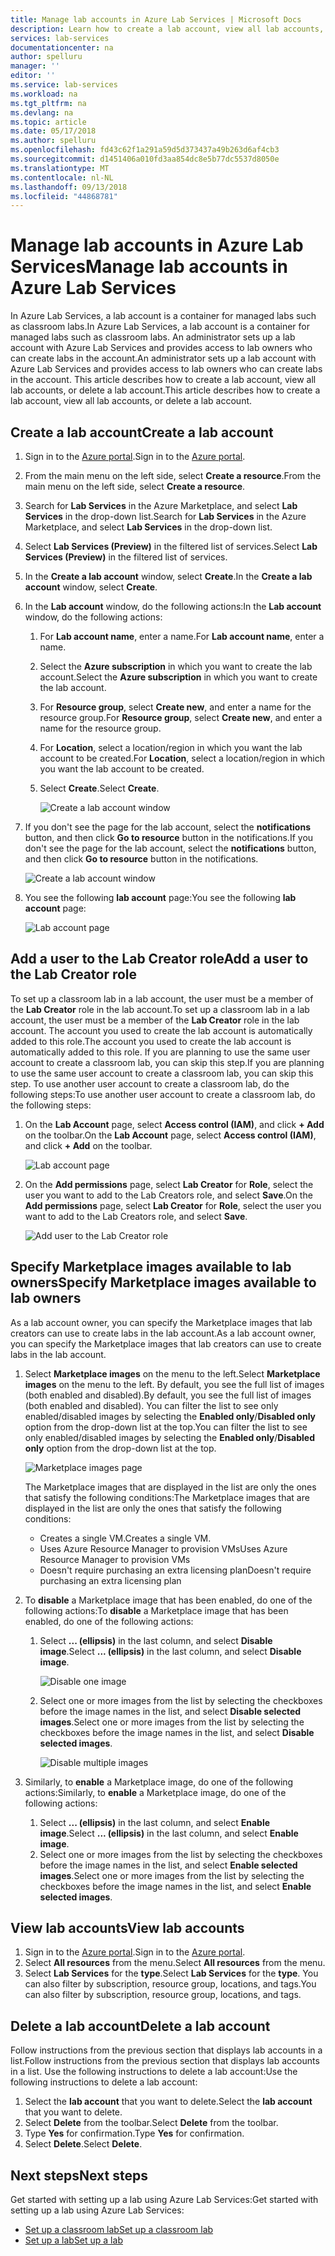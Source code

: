 ```yaml
---
title: Manage lab accounts in Azure Lab Services | Microsoft Docs
description: Learn how to create a lab account, view all lab accounts, or delete a lab account in an Azure subscription.
services: lab-services
documentationcenter: na
author: spelluru
manager: ''
editor: ''
ms.service: lab-services
ms.workload: na
ms.tgt_pltfrm: na
ms.devlang: na
ms.topic: article
ms.date: 05/17/2018
ms.author: spelluru
ms.openlocfilehash: fd43c62f1a291a59d5d373437a49b263d6af4cb3
ms.sourcegitcommit: d1451406a010fd3aa854dc8e5b77dc5537d8050e
ms.translationtype: MT
ms.contentlocale: nl-NL
ms.lasthandoff: 09/13/2018
ms.locfileid: "44868781"
---
```

# <a name="manage-lab-accounts-in-azure-lab-services"></a><span data-ttu-id="bfb1c-103">Manage lab accounts in Azure Lab Services</span><span class="sxs-lookup"><span data-stu-id="bfb1c-103">Manage lab accounts in Azure Lab Services</span></span> 
<span data-ttu-id="bfb1c-104">In Azure Lab Services, a lab account is a container for managed labs such as classroom labs.</span><span class="sxs-lookup"><span data-stu-id="bfb1c-104">In Azure Lab Services, a lab account is a container for managed labs such as classroom labs.</span></span> <span data-ttu-id="bfb1c-105">An administrator sets up a lab account with Azure Lab Services and provides access to lab owners who can create labs in the account.</span><span class="sxs-lookup"><span data-stu-id="bfb1c-105">An administrator sets up a lab account with Azure Lab Services and provides access to lab owners who can create labs in the account.</span></span> <span data-ttu-id="bfb1c-106">This article describes how to create a lab account, view all lab accounts, or delete a lab account.</span><span class="sxs-lookup"><span data-stu-id="bfb1c-106">This article describes how to create a lab account, view all lab accounts, or delete a lab account.</span></span>

## <a name="create-a-lab-account"></a><span data-ttu-id="bfb1c-107">Create a lab account</span><span class="sxs-lookup"><span data-stu-id="bfb1c-107">Create a lab account</span></span>
1. <span data-ttu-id="bfb1c-108">Sign in to the [Azure portal](https://portal.azure.com).</span><span class="sxs-lookup"><span data-stu-id="bfb1c-108">Sign in to the [Azure portal](https://portal.azure.com).</span></span>
2. <span data-ttu-id="bfb1c-109">From the main menu on the left side, select **Create a resource**.</span><span class="sxs-lookup"><span data-stu-id="bfb1c-109">From the main menu on the left side, select **Create a resource**.</span></span>
3. <span data-ttu-id="bfb1c-110">Search for **Lab Services** in the Azure Marketplace, and select **Lab Services** in the drop-down list.</span><span class="sxs-lookup"><span data-stu-id="bfb1c-110">Search for **Lab Services** in the Azure Marketplace, and select **Lab Services** in the drop-down list.</span></span> 
4. <span data-ttu-id="bfb1c-111">Select **Lab Services (Preview)** in the filtered list of services.</span><span class="sxs-lookup"><span data-stu-id="bfb1c-111">Select **Lab Services (Preview)** in the filtered list of services.</span></span> 
5. <span data-ttu-id="bfb1c-112">In the **Create a lab account** window, select **Create**.</span><span class="sxs-lookup"><span data-stu-id="bfb1c-112">In the **Create a lab account** window, select **Create**.</span></span>
7. <span data-ttu-id="bfb1c-113">In the **Lab account** window, do the following actions:</span><span class="sxs-lookup"><span data-stu-id="bfb1c-113">In the **Lab account** window, do the following actions:</span></span> 
    1. <span data-ttu-id="bfb1c-114">For **Lab account name**, enter a name.</span><span class="sxs-lookup"><span data-stu-id="bfb1c-114">For **Lab account name**, enter a name.</span></span> 
    2. <span data-ttu-id="bfb1c-115">Select the **Azure subscription** in which you want to create the lab account.</span><span class="sxs-lookup"><span data-stu-id="bfb1c-115">Select the **Azure subscription** in which you want to create the lab account.</span></span>
    3. <span data-ttu-id="bfb1c-116">For **Resource group**, select **Create new**, and enter a name for the resource group.</span><span class="sxs-lookup"><span data-stu-id="bfb1c-116">For **Resource group**, select **Create new**, and enter a name for the resource group.</span></span>
    4. <span data-ttu-id="bfb1c-117">For **Location**, select a location/region in which you want the lab account to be created.</span><span class="sxs-lookup"><span data-stu-id="bfb1c-117">For **Location**, select a location/region in which you want the lab account to be created.</span></span> 
    5. <span data-ttu-id="bfb1c-118">Select **Create**.</span><span class="sxs-lookup"><span data-stu-id="bfb1c-118">Select **Create**.</span></span> 

        ![Create a lab account window](../media/how-to-manage-lab-accounts/lab-account-settings.png)
5. <span data-ttu-id="bfb1c-120">If you don't see the page for the lab account, select the **notifications** button, and then click **Go to resource** button in the notifications.</span><span class="sxs-lookup"><span data-stu-id="bfb1c-120">If you don't see the page for the lab account, select the **notifications** button, and then click **Go to resource** button in the notifications.</span></span> 

    ![Create a lab account window](../media/how-to-manage-lab-accounts/notification-go-to-resource.png)    
6. <span data-ttu-id="bfb1c-122">You see the following **lab account** page:</span><span class="sxs-lookup"><span data-stu-id="bfb1c-122">You see the following **lab account** page:</span></span>

    ![Lab account page](../media/how-to-manage-lab-accounts/lab-account-page.png)

## <a name="add-a-user-to-the-lab-creator-role"></a><span data-ttu-id="bfb1c-124">Add a user to the Lab Creator role</span><span class="sxs-lookup"><span data-stu-id="bfb1c-124">Add a user to the Lab Creator role</span></span>
<span data-ttu-id="bfb1c-125">To set up a classroom lab in a lab account, the user must be a member of the **Lab Creator** role in the lab account.</span><span class="sxs-lookup"><span data-stu-id="bfb1c-125">To set up a classroom lab in a lab account, the user must be a member of the **Lab Creator** role in the lab account.</span></span> <span data-ttu-id="bfb1c-126">The account you used to create the lab account is automatically added to this role.</span><span class="sxs-lookup"><span data-stu-id="bfb1c-126">The account you used to create the lab account is automatically added to this role.</span></span> <span data-ttu-id="bfb1c-127">If you are planning to use the same user account to create a classroom lab, you can skip this step.</span><span class="sxs-lookup"><span data-stu-id="bfb1c-127">If you are planning to use the same user account to create a classroom lab, you can skip this step.</span></span> <span data-ttu-id="bfb1c-128">To use another user account to create a classroom lab, do the following steps:</span><span class="sxs-lookup"><span data-stu-id="bfb1c-128">To use another user account to create a classroom lab, do the following steps:</span></span> 

1. <span data-ttu-id="bfb1c-129">On the **Lab Account** page, select **Access control (IAM)**, and click **+ Add** on the toolbar.</span><span class="sxs-lookup"><span data-stu-id="bfb1c-129">On the **Lab Account** page, select **Access control (IAM)**, and click **+ Add** on the toolbar.</span></span> 

    ![Lab account page](../media/tutorial-setup-lab-account/access-control.png)
2. <span data-ttu-id="bfb1c-131">On the **Add permissions** page, select **Lab Creator** for **Role**, select the user you want to add to the Lab Creators role, and select **Save**.</span><span class="sxs-lookup"><span data-stu-id="bfb1c-131">On the **Add permissions** page, select **Lab Creator** for **Role**, select the user you want to add to the Lab Creators role, and select **Save**.</span></span> 

    ![Add user to the Lab Creator role](../media/tutorial-setup-lab-account/add-user-to-lab-creator-role.png)

## <a name="specify-marketplace-images-available-to-lab-owners"></a><span data-ttu-id="bfb1c-133">Specify Marketplace images available to lab owners</span><span class="sxs-lookup"><span data-stu-id="bfb1c-133">Specify Marketplace images available to lab owners</span></span>
<span data-ttu-id="bfb1c-134">As a lab account owner, you can specify the Marketplace images that lab creators can use to create labs in the lab account.</span><span class="sxs-lookup"><span data-stu-id="bfb1c-134">As a lab account owner, you can specify the Marketplace images that lab creators can use to create labs in the lab account.</span></span> 

1. <span data-ttu-id="bfb1c-135">Select **Marketplace images** on the menu to the left.</span><span class="sxs-lookup"><span data-stu-id="bfb1c-135">Select **Marketplace images** on the menu to the left.</span></span> <span data-ttu-id="bfb1c-136">By default, you see the full list of images (both enabled and disabled).</span><span class="sxs-lookup"><span data-stu-id="bfb1c-136">By default, you see the full list of images (both enabled and disabled).</span></span> <span data-ttu-id="bfb1c-137">You can filter the list to see only enabled/disabled images by selecting the **Enabled only**/**Disabled only** option from the drop-down list at the top.</span><span class="sxs-lookup"><span data-stu-id="bfb1c-137">You can filter the list to see only enabled/disabled images by selecting the **Enabled only**/**Disabled only** option from the drop-down list at the top.</span></span> 
    
    ![Marketplace images page](../media/tutorial-setup-lab-account/marketplace-images-page.png)

    <span data-ttu-id="bfb1c-139">The Marketplace images that are displayed in the list are only the ones that satisfy the following conditions:</span><span class="sxs-lookup"><span data-stu-id="bfb1c-139">The Marketplace images that are displayed in the list are only the ones that satisfy the following conditions:</span></span>
        
    - <span data-ttu-id="bfb1c-140">Creates a single VM.</span><span class="sxs-lookup"><span data-stu-id="bfb1c-140">Creates a single VM.</span></span>
    - <span data-ttu-id="bfb1c-141">Uses Azure Resource Manager to provision VMs</span><span class="sxs-lookup"><span data-stu-id="bfb1c-141">Uses Azure Resource Manager to provision VMs</span></span>
    - <span data-ttu-id="bfb1c-142">Doesn't require purchasing an extra licensing plan</span><span class="sxs-lookup"><span data-stu-id="bfb1c-142">Doesn't require purchasing an extra licensing plan</span></span>
2. <span data-ttu-id="bfb1c-143">To **disable** a Marketplace image that has been enabled, do one of the following actions:</span><span class="sxs-lookup"><span data-stu-id="bfb1c-143">To **disable** a Marketplace image that has been enabled, do one of the following actions:</span></span> 
    1. <span data-ttu-id="bfb1c-144">Select **... (ellipsis)** in the last column, and select **Disable image**.</span><span class="sxs-lookup"><span data-stu-id="bfb1c-144">Select **... (ellipsis)** in the last column, and select **Disable image**.</span></span> 

        ![Disable one image](../media/tutorial-setup-lab-account/disable-one-image.png) 
    2. <span data-ttu-id="bfb1c-146">Select one or more images from the list by selecting the checkboxes before the image names in the list, and select **Disable selected images**.</span><span class="sxs-lookup"><span data-stu-id="bfb1c-146">Select one or more images from the list by selecting the checkboxes before the image names in the list, and select **Disable selected images**.</span></span> 

        ![Disable multiple images](../media/tutorial-setup-lab-account/disable-multiple-images.png) 
1. <span data-ttu-id="bfb1c-148">Similarly, to **enable** a Marketplace image, do one of the following actions:</span><span class="sxs-lookup"><span data-stu-id="bfb1c-148">Similarly, to **enable** a Marketplace image, do one of the following actions:</span></span> 
    1. <span data-ttu-id="bfb1c-149">Select **... (ellipsis)** in the last column, and select **Enable image**.</span><span class="sxs-lookup"><span data-stu-id="bfb1c-149">Select **... (ellipsis)** in the last column, and select **Enable image**.</span></span> 
    2. <span data-ttu-id="bfb1c-150">Select one or more images from the list by selecting the checkboxes before the image names in the list, and select **Enable selected images**.</span><span class="sxs-lookup"><span data-stu-id="bfb1c-150">Select one or more images from the list by selecting the checkboxes before the image names in the list, and select **Enable selected images**.</span></span> 

## <a name="view-lab-accounts"></a><span data-ttu-id="bfb1c-151">View lab accounts</span><span class="sxs-lookup"><span data-stu-id="bfb1c-151">View lab accounts</span></span>
1. <span data-ttu-id="bfb1c-152">Sign in to the [Azure portal](https://portal.azure.com).</span><span class="sxs-lookup"><span data-stu-id="bfb1c-152">Sign in to the [Azure portal](https://portal.azure.com).</span></span>
2. <span data-ttu-id="bfb1c-153">Select **All resources** from the menu.</span><span class="sxs-lookup"><span data-stu-id="bfb1c-153">Select **All resources** from the menu.</span></span> 
3. <span data-ttu-id="bfb1c-154">Select **Lab Services** for the **type**.</span><span class="sxs-lookup"><span data-stu-id="bfb1c-154">Select **Lab Services** for the **type**.</span></span> 
    <span data-ttu-id="bfb1c-155">You can also filter by subscription, resource group, locations, and tags.</span><span class="sxs-lookup"><span data-stu-id="bfb1c-155">You can also filter by subscription, resource group, locations, and tags.</span></span> 

## <a name="delete-a-lab-account"></a><span data-ttu-id="bfb1c-156">Delete a lab account</span><span class="sxs-lookup"><span data-stu-id="bfb1c-156">Delete a lab account</span></span>
<span data-ttu-id="bfb1c-157">Follow instructions from the previous section that displays lab accounts in a list.</span><span class="sxs-lookup"><span data-stu-id="bfb1c-157">Follow instructions from the previous section that displays lab accounts in a list.</span></span> <span data-ttu-id="bfb1c-158">Use the following instructions to delete a lab account:</span><span class="sxs-lookup"><span data-stu-id="bfb1c-158">Use the following instructions to delete a lab account:</span></span> 

1. <span data-ttu-id="bfb1c-159">Select the **lab account** that you want to delete.</span><span class="sxs-lookup"><span data-stu-id="bfb1c-159">Select the **lab account** that you want to delete.</span></span> 
2. <span data-ttu-id="bfb1c-160">Select **Delete** from the toolbar.</span><span class="sxs-lookup"><span data-stu-id="bfb1c-160">Select **Delete** from the toolbar.</span></span> 
3. <span data-ttu-id="bfb1c-161">Type **Yes** for confirmation.</span><span class="sxs-lookup"><span data-stu-id="bfb1c-161">Type **Yes** for confirmation.</span></span>
4. <span data-ttu-id="bfb1c-162">Select **Delete**.</span><span class="sxs-lookup"><span data-stu-id="bfb1c-162">Select **Delete**.</span></span> 

## <a name="next-steps"></a><span data-ttu-id="bfb1c-163">Next steps</span><span class="sxs-lookup"><span data-stu-id="bfb1c-163">Next steps</span></span>
<span data-ttu-id="bfb1c-164">Get started with setting up a lab using Azure Lab Services:</span><span class="sxs-lookup"><span data-stu-id="bfb1c-164">Get started with setting up a lab using Azure Lab Services:</span></span>

- [<span data-ttu-id="bfb1c-165">Set up a classroom lab</span><span class="sxs-lookup"><span data-stu-id="bfb1c-165">Set up a classroom lab</span></span>](tutorial-setup-classroom-lab.md)
- [<span data-ttu-id="bfb1c-166">Set up a lab</span><span class="sxs-lookup"><span data-stu-id="bfb1c-166">Set up a lab</span></span>](../tutorial-create-custom-lab.md)

